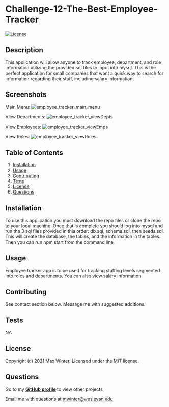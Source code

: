 
  # Challenge-12-The-Best-Employee-Tracker
  [![License](https://img.shields.io/badge/License-MIT-yellow.svg)](https://opensource.org/licenses/MIT)

  ## Description
  This application will allow anyone to track employee, department, and role information utilizing the provided sql files to input into mysql. This is the perfect application for small companies that want a quick way to search for information regarding their staff, including salary information.

  ## Screenshots
  Main Menu:
  ![employee_tracker_main_menu](https://user-images.githubusercontent.com/90287696/147992893-2cf0261f-dc80-4d20-ad9e-8f29cb2f7177.png)

  View Departments:
  ![employee_tracker_viewDepts](https://user-images.githubusercontent.com/90287696/147992889-19803961-e46f-4c45-8b89-e19eb233282c.png)

  View Employees:
  ![employee_tracker_viewEmps](https://user-images.githubusercontent.com/90287696/147992890-f2189514-2a2e-48c2-af57-c0f5b7d55336.png)

  View Roles:
  ![employee_tracker_viewRoles](https://user-images.githubusercontent.com/90287696/147992891-4caceca4-4323-4da3-b5f0-03527f977f6f.png)

  ## Table of Contents
  1. [Installation](#installation)
  2. [Usage](#usage)
  3. [Contributing](#contributing)
  4. [Tests](#tests)
  5. [License](#license)
  6. [Questions](#questions)

  ## Installation
  To use this application you must download the repo files or clone the repo to your local machine. Once that is complete you should log into mysql and run the 3 sql files provided in this order: db.sql, schema.sql, then seeds.sql. This will create the database, the tables, and the information in the tables. Then you can run npm start from the command line.

  ## Usage
  Employee tracker app is to be used for tracking staffing levels segmented into roles and departments. You can also view salary information.

  ## Contributing
  See contact section below. Message me with suggested additions.

  ## Tests
  NA
  
  ## License
  Copyright (c) 2021 Max Winter. Licensed under the MIT license.
  
  ## Questions
  Go to my **[GitHub profile](https://github.com/mwin1201)** to view other projects 
  
  Email me with questions at mwinter@wesleyan.edu
